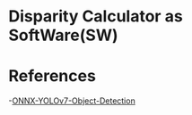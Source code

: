 # Disparity Calculator as SoftWare(SW)



# References
-[ONNX-YOLOv7-Object-Detection](https://github.com/ibaiGorordo/ONNX-YOLOv7-Object-Detection)




